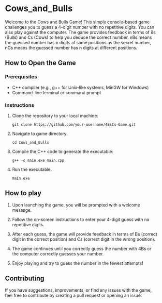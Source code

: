 # Cows_and_Bulls

Welcome to the Cows and Bulls Game! This simple console-based game challenges you to guess a 4-digit number with no repetitive digits. You can also play against the computer. The game provides feedback in terms of Bs (Bulls) and Cs (Cows) to help you deduce the correct number. nBs means the guessed number has n digits at same positions as the secret number, nCs means the guessed number has n digits at different positions.  

## How to Open the Game

### Prerequisites
- C++ compiler (e.g., g++ for Unix-like systems, MinGW for Windows)
- Command-line terminal or command prompt

### Instructions
1. Clone the repository to your local machine:

   ```git clone https://github.com/your-username/4BsCs-Game.git```

2. Navigate to game directory.

   ```cd Cows_and_Bulls```

3. Compile the C++ code to generate the executable:

    ```g++ -o main.exe main.cpp```

4. Run the executable.

    ```main.exe```  


## How to play
1. Upon launching the game, you will be prompted with a     welcome message.

2. Follow the on-screen instructions to enter your 4-digit guess with no repetitive digits.

3. After each guess, the game will provide feedback in terms of Bs (correct digit in the correct position) and Cs (correct digit in the wrong position).

4. The game continues until you correctly guess the number with 4Bs or the computer correctly guesses your number.

5. Enjoy playing and try to guess the number in the fewest attempts!    

## Contributing

If you have suggestions, improvements, or find any issues with the game, feel free to contribute by creating a pull request or opening an issue.